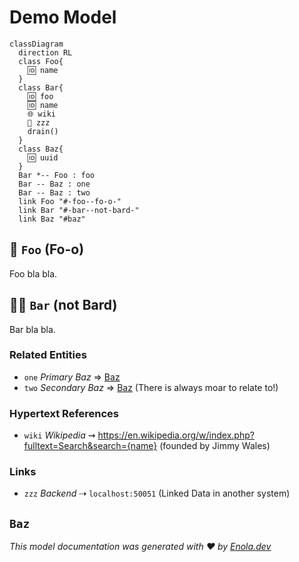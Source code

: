 <!--
    SPDX-License-Identifier: Apache-2.0

    Copyright 2023 The Enola <https://enola.dev> Authors

    Licensed under the Apache License, Version 2.0 (the "License");
    you may not use this file except in compliance with the License.
    You may obtain a copy of the License at

        https://www.apache.org/licenses/LICENSE-2.0

    Unless required by applicable law or agreed to in writing, software
    distributed under the License is distributed on an "AS IS" BASIS,
    WITHOUT WARRANTIES OR CONDITIONS OF ANY KIND, either express or implied.
    See the License for the specific language governing permissions and
    limitations under the License.
-->

# Demo Model

``` mermaid
classDiagram
  direction RL
  class Foo{
    🆔 name
  }
  class Bar{
    🆔 foo
    🆔 name
    🌐 wiki
    🔗 zzz
    drain()
  }
  class Baz{
    🆔 uuid
  }
  Bar *-- Foo : foo
  Bar -- Baz : one
  Bar -- Baz : two
  link Foo "#-foo--fo-o-"
  link Bar "#-bar--not-bard-"
  link Baz "#baz"
```

## 💂 `Foo` (Fo-o)

<!-- **ID:** _`name`_ -->

Foo bla bla.

## 👩‍🎤 `Bar` (not Bard)

<!-- **ID:** [_`foo`_](#💂-foo-fo-o) / _`name`_ -->

Bar bla bla.

### Related Entities

* `one` _Primary Baz_ ⇒ [Baz](#baz)
* `two` _Secondary Baz_ ⇒ [Baz](#baz) (There is always moar to relate to!)

### Hypertext References

* `wiki` _Wikipedia_ ⇝ <https://en.wikipedia.org/w/index.php?fulltext=Search&search={name}> (founded by Jimmy Wales)

### Links

* `zzz` _Backend_ ⇢ `localhost:50051` (Linked Data in another system)

## `Baz`

<!-- **ID:** _`uuid`_ -->

_This model documentation was generated with ❤️ by [Enola.dev](https://www.enola.dev)_
